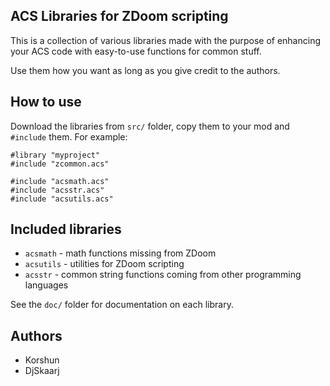 ACS Libraries for ZDoom scripting
---------------------------------


This is a collection of various libraries made with the purpose of enhancing your ACS code with easy-to-use functions for common stuff.

Use them how you want as long as you give credit to the authors.

## How to use
Download the libraries from `src/` folder, copy them to your mod and `#include` them. For example:

	#library "myproject"
	#include "zcommon.acs"
	
	#include "acsmath.acs"
	#include "acsstr.acs"
	#include "acsutils.acs"

## Included libraries
* `acsmath` - math functions missing from ZDoom
* `acsutils` - utilities for ZDoom scripting
* `acsstr` - common string functions coming from other programming languages


See the `doc/` folder for documentation on each library.


## Authors
* Korshun
* DjSkaarj
